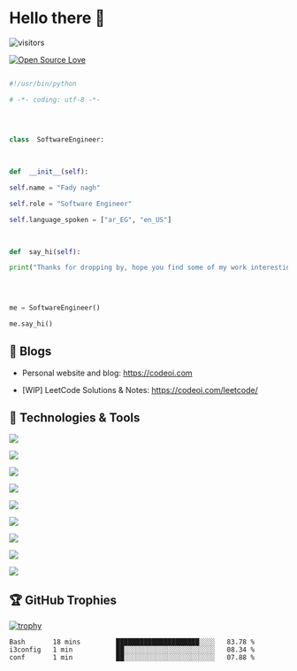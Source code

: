 # Hello there 👋

  

![visitors](https://visitor-badge.laobi.icu/badge?page_id=fady0.fady0)

[![Open Source Love](https://badges.frapsoft.com/os/v1/open-source.svg?v=102)](https://github.com/ellerbrock/open-source-badge/)

  
  

```python

#!/usr/bin/python

# -*- coding: utf-8 -*-

  
  

class  SoftwareEngineer:

  

def  __init__(self):

self.name = "Fady nagh"

self.role = "Software Engineer"

self.language_spoken = ["ar_EG", "en_US"]

  

def  say_hi(self):

print("Thanks for dropping by, hope you find some of my work interesting.")

  
  

me = SoftwareEngineer()

me.say_hi()

```

  

## 📝 Blogs

  

- Personal website and blog: https://codeoi.com

- [WIP] LeetCode Solutions & Notes: https://codeoi.com/leetcode/

  
  

## 🔧 Technologies & Tools

  

![](https://img.shields.io/badge/OS-Linux-informational?style=flat&logo=linux&logoColor=white&color=6aa6f8)

![](https://img.shields.io/badge/OS-macos-informational?style=flat&logo=macos&logoColor=white&color=6aa6f8)

![](https://img.shields.io/badge/Editor-vim-informational?style=flat&logo=vim&logoColor=white&color=6aa6f8)

![](https://img.shields.io/badge/Code-Python-informational?style=flat&logo=python&logoColor=white&color=6aa6f8)

![](https://img.shields.io/badge/Code-JavaScript-informational?style=flat&logo=javascript&logoColor=white&color=6aa6f8)

![](https://img.shields.io/badge/Code-Golang-informational?style=flat&logo=go&logoColor=white&color=6aa6f8)

![](https://img.shields.io/badge/Shell-Bash-informational?style=flat&logo=gnu-bash&logoColor=white&color=6aa6f8)

![](https://img.shields.io/badge/Tools-PostgreSQL-informational?style=flat&logo=postgresql&logoColor=white&color=6aa6f8)

![](https://img.shields.io/badge/Tools-Docker-informational?style=flat&logo=docker&logoColor=white&color=6aa6f8)
 
  

<!-- ## &#x1f4c8; GitHub Stats

  
<a href="https://github.com/fady0/fady0">

<img align="center" src="https://github-readme-stats.vercel.app/api/top-langs/?username=fady0&hide=c%2B%2B,c,matlab,assembly&title_color=6aa6f8&text_color=8a919a&icon_color=6aa6f8&bg_color=22272e" alt="fady0's GitHub Stats" />

</a>
  

<a href="https://github.com/fady0/fady0">

<img align="center" src="https://github-readme-stats.vercel.app/api?username=fady0&show_icons=true&line_height=27&count_private=true&title_color=6aa6f8&text_color=8a919a&icon_color=6aa6f8&bg_color=22272e" alt="fady0's GitHub Stats" />

</a> -->

  
## 🏆 GitHub Trophies

  

[![trophy](https://github-profile-trophy.vercel.app/?username=fady0&theme=nord&column=7)](https://github.com/ryo-ma/github-profile-trophy)


<!--START_SECTION:waka-->

```text
Bash       18 mins         █████████████████████░░░░   83.78 %
i3config   1 min           ██░░░░░░░░░░░░░░░░░░░░░░░   08.34 %
conf       1 min           ██░░░░░░░░░░░░░░░░░░░░░░░   07.88 %
```

<!--END_SECTION:waka-->
